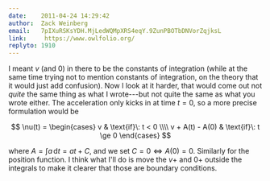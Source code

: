 ```yaml
---
date:    2011-04-24 14:29:42
author:  Zack Weinberg
email:   7pIXuRSKsYDH.MjLedWQMpXRS4eqY.9ZunPBOTbDNVorZqjksL
link:     https://www.owlfolio.org/
replyto: 1910
---
```


I meant $v$ (and $0$) in there to be the constants of integration
(while at the same time trying not to mention constants of
integration, on the theory that it would just add confusion).  Now I
look at it harder, that would come out not <em>quite</em> the same
thing as what I wrote---but not quite the same as what you wrote
either.  The acceleration only kicks in at time $t = 0$, so a more
precise formulation would be

$$ \nu(t) = \begin{cases}
   v               & \text{if}\: t < 0 \\\\
   v + A(t) - A(0) & \text{if}\: t \ge 0
   \end{cases}
$$

where $A = \int a\, \text{d}t = at + C$, and we set $C = 0
\Leftrightarrow A(0) = 0$. Similarly for the position function.  I
think what I'll do is move the $v +$ and $0 +$ outside the integrals
to make it clearer that those are boundary conditions.
